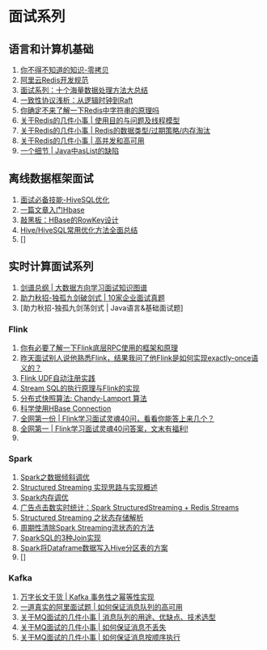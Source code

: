 # 面试系列

## 语言和计算机基础

1. [你不得不知道的知识-零拷贝](images/https://mp.weixin.qq.com/s/zQ0KdPFl34AllB01MHi03A)
2. [阿里云Redis开发规范](images/https://mp.weixin.qq.com/s/6a6ydm3CxUQfZtzA4lCIcA)
3. [面试系列：十个海量数据处理方法大总结](images/https://mp.weixin.qq.com/s/1IYi-uOWTxhkZcT830jMTg)
4. [一致性协议浅析：从逻辑时钟到Raft](images/https://mp.weixin.qq.com/s/U9RtZkyqqGRQP3Y4xO6Icw)
5. [你确定不来了解一下Redis中字符串的原理吗](images/https://mp.weixin.qq.com/s/pV1clfZkTXZlcRNlfBU5uA)
6. [关于Redis的几件小事 | 使用目的与问题及线程模型](images/https://mp.weixin.qq.com/s/wmuaZfi6K0s3gWix5zft-g)
7. [关于Redis的几件小事 | Redis的数据类型/过期策略/内存淘汰](images/https://mp.weixin.qq.com/s/069J8hxfzhZXbV3Ca8seaA)
8. [关于Redis的几件小事 | 高并发和高可用](images/https://mp.weixin.qq.com/s/ElFO-OEKsWO08upz8mp_yQ)
9. [一个细节 | Java中asList的缺陷](images/https://mp.weixin.qq.com/s/4Q0uQSzuA3KRkacT26iu8w)



## 离线数据框架面试

1. [面试必备技能-HiveSQL优化](images/https://mp.weixin.qq.com/mp/profile_ext?action=home&__biz=MzU3MzgwNTU2Mg==&scene=124#wechat_redirect)
2. [一篇文章入门Hbase](images/https://mp.weixin.qq.com/s/YhhD9jA7kkJuKM8JLLn-PQ)
3. [敲黑板：HBase的RowKey设计](images/https://mp.weixin.qq.com/s/LzPaZ0znIEs34NMbYTHmjA)
4. [Hive/HiveSQL常用优化方法全面总结](images/https://mp.weixin.qq.com/s/DfvN7S_00oYw1hqAQDr48g)
5. []

## 实时计算面试系列

1. [剑谱总纲 | 大数据方向学习面试知识图谱](images/https://mp.weixin.qq.com/s/mi7ZhIpbgqGi9yu0_nuVTA)
2. [助力秋招-独孤九剑破剑式 | 10家企业面试真题](images/https://mp.weixin.qq.com/s/jk6y-uMQeZixBhMItEU_LQ)
3. [助力秋招-独孤九剑荡剑式 | Java语言&基础面试题]


### Flink

1. [你有必要了解一下Flink底层RPC使用的框架和原理](images/https://mp.weixin.qq.com/s/db7lRwuhLvsrfcfsZ8dpLw)
2. [昨天面试别人说他熟悉Flink，结果我问了他Flink是如何实现exactly-once语义的？](images/https://mp.weixin.qq.com/s/G1as9FtfFPCgfOwydglrEQ)
3. [Flink UDF自动注册实践](images/https://mp.weixin.qq.com/s/bdIuRKZg2DDfK0P4rPD9TQ)
4. [Stream SQL的执行原理与Flink的实现](images/https://mp.weixin.qq.com/s/CAZUzaGnujI6GvoVmOmgkw)
5. [分布式快照算法: Chandy-Lamport 算法](images/https://mp.weixin.qq.com/s/lgi_b7s7USsy7pARzp4kMQ)
6. [科学使用HBase Connection](images/https://mp.weixin.qq.com/s/ualjrwTX3Df5EgTnkc3Q2Q)
7. [全网第一份 | Flink学习面试灵魂40问，看看你能答上来几个？](images/https://mp.weixin.qq.com/s/-J-UZ6vs8BD9sYjdeMOmTQ)
8. [全网第一 | Flink学习面试灵魂40问答案，文末有福利!](images/https://mp.weixin.qq.com/s/k26RLt-aWjWv1Ts7XIdscw)
9. [](images/)


### Spark

1. [Spark之数据倾斜调优](images/https://mp.weixin.qq.com/s/mLi6dQpvv45Ptthvwq67EA)
2. [Structured Streaming 实现思路与实现概述](images/https://mp.weixin.qq.com/s/aTq19nQ9NlyZYAch0AyH2A)
3. [Spark内存调优](images/https://mp.weixin.qq.com/s/-wMHIZDh0cIDq5RfvlFRwg)
4. [广告点击数实时统计：Spark StructuredStreaming + Redis Streams](images/https://mp.weixin.qq.com/s/0a70Bhyc_6PeJMm1wIKuOQ)
5. [Structured Streaming 之状态存储解析](images/https://mp.weixin.qq.com/s/YPbry9dpI6iEOJh3wnDQAg)
6. [周期性清除Spark Streaming流状态的方法](images/https://mp.weixin.qq.com/s/8EHn7R5OEt2KJCTj2FVznA)
7. [SparkSQL的3种Join实现](images/https://mp.weixin.qq.com/s/4EQj_FDXK2znyiHx-H9MtQ)
8. [Spark将Dataframe数据写入Hive分区表的方案](images/https://mp.weixin.qq.com/s/dCSUCqvc78Th_UgD6LRGrg)
9. []




### Kafka

1. [万字长文干货 | Kafka 事务性之幂等性实现](images/https://mp.weixin.qq.com/s/SQ1Ya-eX4Kt1CVDcbMPhVA)
2. [一道真实的阿里面试题 | 如何保证消息队列的高可用](images/https://mp.weixin.qq.com/s/hYfTl8eR2Vkue8-EpgZY7g)
3. [关于MQ面试的几件小事 | 消息队列的用途、优缺点、技术选型](images/https://mp.weixin.qq.com/s/yID2OPYk40CzIAxmZEQpvw)
4. [关于MQ面试的几件小事 | 如何保证消息不丢失](images/https://mp.weixin.qq.com/s/EaJbOLabVd2YGWznDjGoNQ)
5. [关于MQ面试的几件小事 | 如何保证消息按顺序执行](images/https://mp.weixin.qq.com/s/KNrsKLakgOPde2Tmw3viaA)












